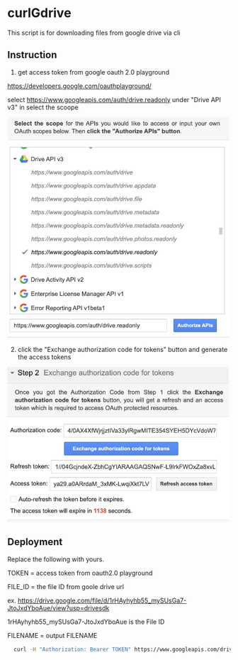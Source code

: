 # curlGdrive

This script is for downloading files from google drive via cli

## Instruction

1. get access token from google oauth 2.0 playground

https://developers.google.com/oauthplayground/

select https://www.googleapis.com/auth/drive.readonly under "Drive API v3" in select the scoope

<img src="https://github.com/JohnStyleZ/curlGdrive/blob/main/images/apiLink.png?raw=true" width="500">

2. click the "Exchange authorization code for tokens" button and generate the access tokens

<img src="https://github.com/JohnStyleZ/curlGdrive/blob/main/images/accessToken.png?raw=true" width="500">


## Deployment

Replace the following with yours.

TOKEN = access token from oauth2.0 playground

FILE_ID = the file ID from goole drive url

ex. https://drive.google.com/file/d/1rHAyhyhb55_mySUsGa7-JtoJxdYboAue/view?usp=drivesdk

1rHAyhyhb55_mySUsGa7-JtoJxdYboAue is the File ID

FILENAME = output FILENAME
```bash
  curl -H "Authorization: Bearer TOKEN" https://www.googleapis.com/drive/v3/files/FILE_ID?alt=media -o FILENAME 
```

  
